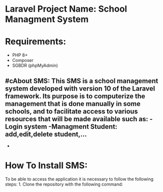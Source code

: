 # Laravel Project Name: School Managment System





# Requirements:
- PHP 8+
- Composer
- SGBDR (phpMyAdmin)

#cAbout SMS:
This SMS is a school management system developed with version 10 of the Laravel framework. Its purpose is to computerize the management that is done manually in some schools, and to facilitate access to various resources that will be made available such as:
-Login system
-Managment Student: add,edit,delete student,...
-
-




# How To Install SMS:
To be able to access the application it is necessary to follow the following steps:
    1. Clone the repository with the following command:
